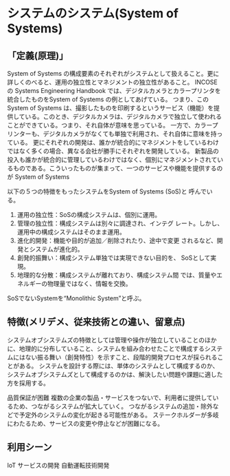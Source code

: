 # システムのシステム(System of  Systems)
## 「定義(原理)」
System of Systems の構成要素のそれぞれがシステムとして扱えること。更に詳しくのべると、運用の独立性とマネジメントの独立性があること。
INCOSE の Systems Engineering Handbook では、デジタルカメラとカラープリンタを統合したものをSystem of Systems の例としてあげている。
つまり、この System of Systems は、撮影したものを印刷するというサービス（機能）を提供している。このとき、デジタルカメラは、デジタルカメラで独立して使われることができている。つまり、それ自体が意味を思っている。
一方で、カラープリンターも、デジタルカメラがなくても単独で利用され、それ自体に意味を持っている。
更にそれぞれの開発は、誰かが統合的にマネジメントをしているわけではなく多くの場合、異なる会社が勝手にそれぞれを開発している。
新製品の投入も誰かが統合的に管理しているわけではなく、個別にマネジメントされているものである。こういったものが集まって、一つのサービスや機能を提供するのが System of Systems

以下の５つの特徴をもったシステムをSystem of Systems (SoS)と 呼んでいる。
 1. 運用の独立性：SoSの構成システムは、個別に運用。 
2. 管理の独立性：構成システムは別々に調達され、インテグ レート。しかし、運用中の構成システムはそのまま運用。 
3. 進化的開発：機能や目的が追加／削除されたり、途中で変更 されるなど、開発とシステムが進化的。 
4. 創発的振舞い：構成システム単独では実現できない目的を、 SoSとして実現。 
5. 地理的な分散：構成システムが離れており、構成システム間 では、質量やエネルギーの物理量ではなく、情報を交換。 

SoSでないSystemを“Monolithic System”と呼ぶ。

## 特徴(メリデメ、従来技術との違い、留意点)
システムオブシステムズの特徴としては管理や操作が独立していることのほかに、地理的に分布していること、システムを組み合わせたことで構成するシステムにはない振る舞い（創発特性）を示すこと、段階的開発プロセスが採られることがある。
システムを設計する際には、単体のシステムとして構成するのか、システムオブシステムズとして構成するのかは、解決したい問題や課題に適した方を採用する。

品質保証が困難
複数の企業の製品・サービスをつないで、利用者に提供しているため、つながるシステムが拡大していく。
つながるシステムの追加・除外などで予定外のシステムの変化が起きる可能性がある。
ステークホルダーが多岐にわたるため、サービスの変更や停止などが困難になる。


## 利用シーン
IoT サービスの開発
自動運転技術開発
